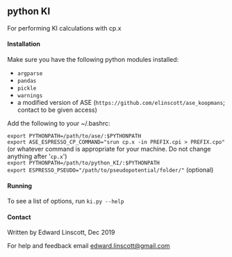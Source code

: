 ## python KI
For performing KI calculations with cp.x

#### Installation
Make sure you have the following python modules installed:
 * ``argparse``
 * ``pandas``
 * ``pickle``
 * ``warnings``
 * a modified version of ASE (``https://github.com/elinscott/ase_koopmans``; contact to be given access)

Add the following to your ~/.bashrc:

``export PYTHONPATH=/path/to/ase/:$PYTHONPATH``  
``export ASE_ESPRESSO_CP_COMMAND="srun cp.x -in PREFIX.cpi > PREFIX.cpo"`` (or whatever command is appropriate for your machine. Do not change anything after '``cp.x``')  
``export PYTHONPATH=/path/to/python_KI/:$PYTHONPATH``  
``export ESPRESSO_PSEUDO="/path/to/pseudopotential/folder/"`` (optional)

#### Running
To see a list of options, run ``ki.py --help``

#### Contact
Written by Edward Linscott, Dec 2019

For help and feedback email edward.linscott@gmail.com
